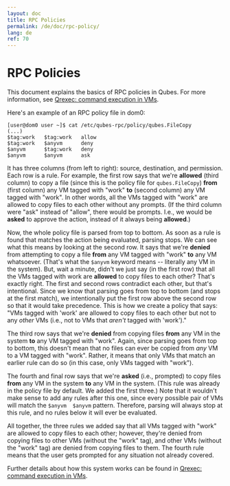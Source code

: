 ```yaml
---
layout: doc
title: RPC Policies
permalink: /de/doc/rpc-policy/
lang: de
ref: 70
---
```


RPC Policies
============

This document explains the basics of RPC policies in Qubes.
For more information, see [Qrexec: command execution in VMs][qrexec3].

Here's an example of an RPC policy file in dom0:

```
[user@dom0 user ~]$ cat /etc/qubes-rpc/policy/qubes.FileCopy
(...)
$tag:work   $tag:work   allow
$tag:work   $anyvm      deny
$anyvm      $tag:work   deny
$anyvm      $anyvm      ask
```

It has three columns (from left to right): source, destination, and permission.
Each row is a rule.
For example, the first row says that we're **allowed** (third column) to copy a file (since this is the policy file for `qubes.FileCopy`) **from** (first column) any VM tagged with "work" **to** (second column) any VM tagged with "work".
In other words, all the VMs tagged with "work" are allowed to copy files to each other without any prompts.
(If the third column were "ask" instead of "allow", there would be prompts.
I.e., we would be **asked** to approve the action, instead of it always being **allowed**.)

Now, the whole policy file is parsed from top to bottom.
As soon as a rule is found that matches the action being evaluated, parsing stops.
We can see what this means by looking at the second row.
It says that we're **denied** from attempting to copy a file **from** any VM tagged with "work" **to** any VM whatsoever.
(That's what the `$anyvm` keyword means -- literally any VM in the system).
But, wait a minute, didn't we just say (in the first row) that all the VMs tagged with work are **allowed** to copy files to each other?
That's exactly right.
The first and second rows contradict each other, but that's intentional.
Since we know that parsing goes from top to bottom (and stops at the first match), we intentionally put the first row above the second row so that it would take precedence.
This is how we create a policy that says: "VMs tagged with 'work' are allowed to copy files to each other but not to any *other* VMs (i.e., not to VMs that *aren't* tagged with 'work')."

The third row says that we're **denied** from copying files **from** any VM in the system **to** any VM tagged with "work".
Again, since parsing goes from top to bottom, this doesn't mean that no files can ever be copied from *any* VM to a VM tagged with "work".
Rather, it means that only VMs that match an earlier rule can do so (in this case, only VMs tagged with "work").

The fourth and final row says that we're **asked** (i.e., prompted) to copy files **from** any VM in the system **to** any VM in the system.
(This rule was already in the policy file by default.
We added the first three.)
Note that it wouldn't make sense to add any rules after this one, since every possible pair of VMs will match the `$anyvm  $anyvm` pattern.
Therefore, parsing will always stop at this rule, and no rules below it will ever be evaluated.

All together, the three rules we added say that all VMs tagged with "work" are allowed to copy files to each other; however, they're denied from copying files to other VMs (without the "work" tag), and other VMs (without the "work" tag) are denied from copying files to them.
The fourth rule means that the user gets prompted for any situation not already covered.

Further details about how this system works can be found in [Qrexec: command execution in VMs][qrexec3].

[qrexec3]: /de/doc/qrexec3/

